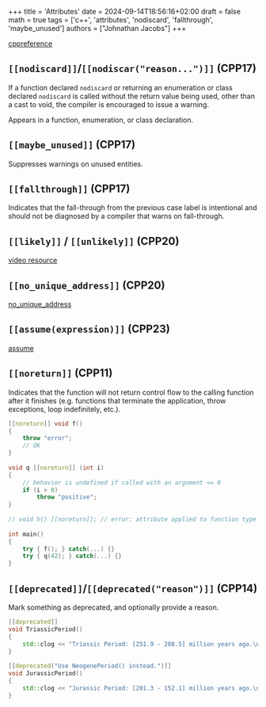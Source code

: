 +++
title = 'Attributes'
date = 2024-09-14T18:56:16+02:00
draft = false
math = true
tags = ['c++', 'attributes', 'nodiscard', 'fallthrough', 'maybe_unused']
authors = ["Johnathan Jacobs"]
+++

[cppreference](https://en.cppreference.com/w/cpp/language/attributes)

## `[[nodiscard]]`/`[[nodiscar("reason...")]]` (CPP17)

If a function declared `nodiscard` or returning an enumeration or class declared `nodiscard` is called without the return value being used,
other than a cast to void, the compiler is encouraged to issue a warning.

Appears in a function, enumeration, or class declaration.

## `[[maybe_unused]]` (CPP17)

Suppresses warnings on unused entities.

## `[[fallthrough]]` (CPP17)

Indicates that the fall-through from the previous case label is intentional and should not be diagnosed by a compiler that warns on fall-through.

## `[[likely]]` / `[[unlikely]]` (CPP20)

[video resource](https://www.youtube.com/watch?v=ew3wt0g99kg)

## `[[no_unique_address]]` (CPP20)

[no_unique_address](https://en.cppreference.com/w/cpp/language/attributes/no_unique_address)

## `[[assume(expression)]]` (CPP23)

[assume](https://en.cppreference.com/w/cpp/language/attributes/assume)

## `[[noreturn]]` (CPP11)

Indicates that the function will not return control flow to the calling function after it finishes
(e.g. functions that terminate the application, throw exceptions, loop indefinitely, etc.).

```cpp
[[noreturn]] void f()
{
    throw "error";
    // OK
}
 
void q [[noreturn]] (int i)
{
    // behavior is undefined if called with an argument <= 0
    if (i > 0)
        throw "positive";
}
 
// void h() [[noreturn]]; // error: attribute applied to function type of h, not h itself
 
int main()
{
    try { f(); } catch(...) {}
    try { q(42); } catch(...) {}
}
```

## `[[deprecated]]`/`[[deprecated("reason")]]` (CPP14)

Mark something as deprecated, and optionally provide a reason.

```cpp
[[deprecated]]
void TriassicPeriod()
{
    std::clog << "Triassic Period: [251.9 - 208.5] million years ago.\n";
}
 
[[deprecated("Use NeogenePeriod() instead.")]]
void JurassicPeriod()
{
    std::clog << "Jurassic Period: [201.3 - 152.1] million years ago.\n";
}
```
